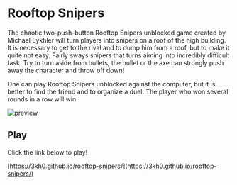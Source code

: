 # Rooftop Snipers
The chaotic two-push-button Rooftop Snipers unblocked game created by Michael Eykhler will turn players into snipers on a roof of the high building. It is necessary to get to the rival and to dump him from a roof, but to make it quite not easy. Fairly sways snipers that turns aiming into incredibly difficult task. Try to turn aside from bullets, the bullet or the axe can strongly push away the character and throw off down!

One can play Rooftop Snipers unblocked against the computer, but it is better to find the friend and to organize a duel. The player who won several rounds in a row will win.

![preview](https://user-images.githubusercontent.com/58097612/140696952-3b498771-d633-4677-b3f4-74981034d26e.png)

## Play
Click the link below to play!

[https://3kh0.github.io/rooftop-snipers/](https://3kh0.github.io/rooftop-snipers/)
